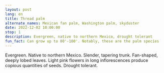 ```yaml
---
layout: post
lang: en
title: Thread palm
alternate_names: Mexican fan palm, Washington palm, skyduster
date: 2022-12-02 10:00:00
stop: 1
description: Evergreen, native to northern Mexico, drought tolerant
fun_fact: Can grow up to 80'-100'. Notably, these are the palm species that tower over L.A.
---
```

Evergreen. Native to northern Mexico. Slender, tapering trunk. Fan-shaped, deeply lobed leaves. Light pink flowers in long inflorescences produce copious quantities of seeds. Drought tolerant.
